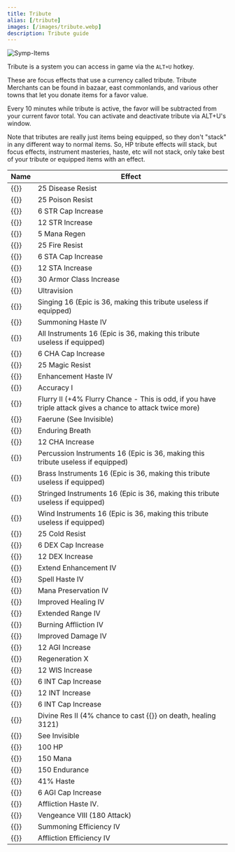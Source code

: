```yaml
---
title: Tribute
alias: [/tribute]
images: [/images/tribute.webp]
description: Tribute guide
---
```



![Symp-Items](/images/tribute.webp)

Tribute is a system you can access in game via the `ALT+U` hotkey.

These are focus effects that use a currency called tribute. Tribute Merchants can be found in bazaar, east commonlands, and various other towns that let you donate items for a favor value.

Every 10 minutes while tribute is active, the favor will be subtracted from your current favor total. You can activate and deactivate tribute via ALT+U's window.

Note that tributes are really just items being equipped, so they don't "stack" in any different way to normal items. So, HP tribute effects will stack, but focus effects, instrument masteries, haste, etc will not stack, only take best of your tribute or equipped items with an effect.

Name|Effect
---|---
{{<item id="56469" name="Antibody">}}|25 Disease Resist
{{<item id="56474" name="Antidote">}}|25 Poison Resist
{{<item id="56516" name="Arm of Power">}}|6 STR Cap Increase
{{<item id="56477" name="Arm of Strength">}}|12 STR Increase
{{<item id="56304" name="Aura of Clarity">}}|5 Mana Regen
{{<item id="56304" name="Blazing Shield">}}|25 Fire Resist
{{<item id="56304" name="Body of Divinity">}}|6 STA Cap Increase
{{<item id="56304" name="Body of the Brute">}}|12 STA Increase
{{<item id="56318" name="Bulwark of Honor">}}|30 Armor Class Increase
{{<item id="56318" name="Candlelight Vigil">}}|Ultravision
{{<item id="56318" name="Chorus">}}|Singing 16 (Epic is 36, making this tribute useless if equipped)
{{<item id="56318" name="Commanding Presence">}}|Summoning Haste IV
{{<item id="56318" name="Concerto">}}|All Instruments 16 (Epic is 36, making this tribute useless if equipped)
{{<item id="56318" name="Countenance of Ardor">}}|6 CHA Cap Increase
{{<item id="56318" name="Ethereal Protection">}}|25 Magic Resist
{{<item id="56318" name="Expeditious Aid">}}|Enhancement Haste IV
{{<item id="56489" name="Eyes of the Hunter">}}|Accuracy I
{{<item id="56487" name="Fury of Combat">}}|Flurry II (+4% Flurry Chance - This is odd, if you have triple attack gives a chance to attack twice more)
{{<item id="56487" name="Gift of the Enchanter">}}|Faerune (See Invisible)
{{<item id="56487" name="Gills of the Bass">}}|Enduring Breath
{{<item id="56487" name="Glowing Beauty">}}|12 CHA Increase
{{<item id="56318" name="Harmony of Drums">}}|Percussion Instruments 16 (Epic is 36, making this tribute useless if equipped)
{{<item id="56318" name="Harmony of Horns">}}|Brass Instruments 16 (Epic is 36, making this tribute useless if equipped)
{{<item id="56318" name="Harmony of String">}}|Stringed Instruments 16 (Epic is 36, making this tribute useless if equipped)
{{<item id="56318" name="Harmony of Wind">}}|Wind Instruments 16 (Epic is 36, making this tribute useless if equipped)
{{<item id="56318" name="Insulation">}}|25 Cold Resist
{{<item id="56318" name="Juggler's Grace">}}|6 DEX Cap Increase
{{<item id="56318" name="Juggler's Hands">}}|12 DEX Increase
{{<item id="56318" name="Persistent Boon">}}|Extend Enhancement IV
{{<item id="56318" name="Power of Alacrity">}}|Spell Haste IV
{{<item id="56318" name="Power of Conservation">}}|Mana Preservation IV
{{<item id="56318" name="Power of Recovery">}}|Improved Healing IV
{{<item id="56318" name="Power of Sight">}}|Extended Range IV
{{<item id="56318" name="Power of Suffering">}}|Burning Affliction IV
{{<item id="56318" name="Power of Will">}}|Improved Damage IV
{{<item id="56318" name="Rabbit's Song">}}|12 AGI Increase
{{<item id="56318" name="Replenshing Body">}}|Regeneration X
{{<item id="56318" name="Sage's Advice">}}|12 WIS Increase
{{<item id="56318" name="Sage's Comprehension">}}|6 INT Cap Increase
{{<item id="56318" name="Sage's Knowledge">}}|12 INT Increase
{{<item id="56318" name="Sage's Requital">}}|6 INT Cap Increase
{{<item id="56549" name="Second Chance">}}|Divine Res II (4% chance to cast {{<spell id="4544" name="Touch of the Divine I">}} on death, healing 3121)
{{<item id="56318" name="Sight of the Falcon">}}|See Invisible
{{<item id="56318" name="Strength of Body">}}|100 HP
{{<item id="56318" name="Strength of Mind">}}|150 Mana
{{<item id="56318" name="Strength of Will">}}|150 Endurance
{{<item id="56318" name="Swift Arms">}}|41% Haste
{{<item id="56318" name="Symphony of the Rabbit">}}|6 AGI Cap Increase
{{<item id="56318" name="Twinge of Pain">}}|Affliction Haste IV.
{{<item id="56318" name="Vengeful Aura">}}|Vengeance VIII (180 Attack)
{{<item id="56318" name="Visions of Command">}}|Summoning Efficiency IV
{{<item id="56318" name="Visions of Suffering">}}|Affliction Efficiency IV



























